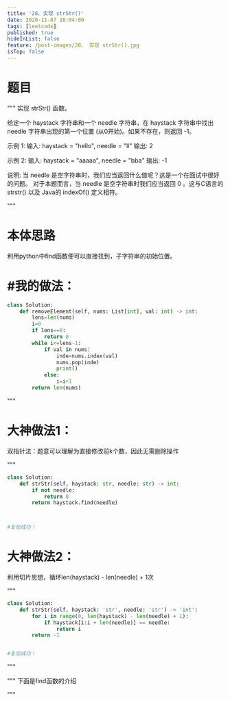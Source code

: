 ```yaml
---
title: '28、实现 strStr()'
date: 2020-11-07 18:04:00
tags: [leetcode]
published: true
hideInList: false
feature: /post-images/28、 实现 strStr().jpg
isTop: false
---
```



# 题目

"""
实现 strStr() 函数。

给定一个 haystack 字符串和一个 needle 字符串，在 haystack 字符串中找出
needle 字符串出现的第一个位置 (从0开始)。如果不存在，则返回 -1。

示例 1:
输入: haystack = "hello", needle = "ll"
输出: 2

示例 2:
输入: haystack = "aaaaa", needle = "bba"
输出: -1

说明:
当 needle 是空字符串时，我们应当返回什么值呢？这是一个在面试中很好的问题。
对于本题而言，当 needle 是空字符串时我们应当返回 0 。这与C语言的 strstr() 以及 Java的 indexOf() 定义相符。

"""

# 本体思路



利用python中find函数便可以直接找到，子字符串的初始位置。




# #我的做法：

```python
class Solution:
    def removeElement(self, nums: List[int], val: int) -> int:
        lens=len(nums)
        i=0
        if lens==0:
            return 0
        while i<=lens-1:
            if val in nums:
                inde=nums.index(val)
                nums.pop(inde)
                print()
            else:
                i=i+1
        return len(nums)

```



"""

# 大神做法1：

双指针法：题意可以理解为直接修改前k个数，因此无需删除操作

"""

```python
class Solution:
    def strStr(self, haystack: str, needle: str) -> int:
        if not needle:
            return 0
        return haystack.find(needle)



#复现成功！
```



# 大神做法2：

利用切片思想，循环len(haystack) - len(needle) + 1次

"""

```python
class Solution:
    def strStr(self, haystack: 'str', needle: 'str') -> 'int':
        for i in range(0, len(haystack) - len(needle) + 1):
            if haystack[i:i + len(needle)] == needle:
                return i
        return -1


#复现成功！
```

"""



"""
下面是find函数的介绍





"""


